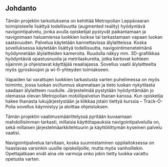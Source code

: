 ## Johdanto

Tämän projektin tarkoituksena on kehittää Metropolian Leppävaaran toimipisteelle lisättyä todellisuutta (augmented reality) hyödyntävä navigointipalvelu, jonka avulla opiskelijat pystyvät paikantamaan ja navigoimaan haluamiensa luokkien luokse tai tarkastamaan vapaan luokan saatavuuden. Palvelua käytetään kannettavissa älylaitteissa. Koska sovelluksessa käytetään lisättyä todellisuutta, navigointimenetelmänä hyödynnetään älylaitteiden kameroita. Ruudulla näkyy mm. 3D-grafiikkaa hyödyntäviä opastusnuolia ja metrilaskureita, jotka kertovat kohteen sijainnin ja ohjeistavat käyttäjää reaaliajassa. Sovellus vaatii älylaitteelta myös gyroskoopin ja wi-fi-yhteyden toimiakseen.

Vapaiden tai varattujen luokkien tarkastusta varten puhelimessa on myös toiminto, jossa luokan ovi/tunnus skannataan ja tieto luokan nykytilasta saadaan älylaitteen ruudulle. Järjestelmää pystytään hyödyntämään jo olemassa olevan Metropolian mobiilipalvelun Ihanan kanssa. Kun opiskelija hakee Ihanasta lukujärjestystään ja klikkaa jotain tiettyä kurssia – Track-O-Polia sovellus käynnistyy ja aloittaa ohjeistuksen.

Tämän projektin vaatimusmäärittelyssä pyritään kuvaamaan mahdollisimman tarkasti, millaisia käyttötapauksia navigointipalvelulla on, sekä millaisen järjestelmäarkkitehtuurin ja käyttöliittymän kyseinen palvelu vaatisi.

Navigointipalvelua tarvitaan, koska suunnistaminen oppilaitoksessa on haastavaa varsinkin uusille opiskelijoille, mutta myös vanhoillekin. Opettajatkaan eivät aina ole varmoja onko jokin tietty luokka varattu opetusta varten.
